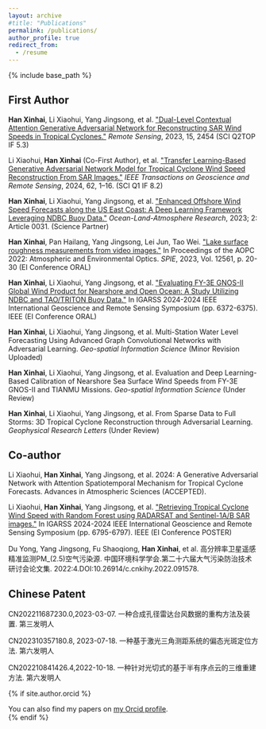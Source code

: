 ```yaml
---
layout: archive
#title: "Publications"
permalink: /publications/
author_profile: true
redirect_from:
  - /resume
---
```


{% include base_path %}

## First Author

**Han Xinhai**, Li Xiaohui, Yang Jingsong, et al. ["Dual-Level Contextual Attention Generative Adversarial Network for Reconstructing SAR Wind Speeds in Tropical Cyclones."](https://www.mdpi.com/2072-4292/15/9/2454) *Remote Sensing*, 2023, 15, 2454 (SCI Q2TOP IF 5.3)

Li Xiaohui, **Han Xinhai** (Co-First Author), et al. ["Transfer Learning-Based Generative Adversarial Network Model for Tropical Cyclone Wind Speed Reconstruction From SAR Images."](https://ieeexplore.ieee.org/abstract/document/10504291) *IEEE Transactions on Geoscience and Remote Sensing*, 2024, 62, 1–16. (SCI Q1 IF 8.2)

**Han Xinhai**, Li Xiaohui, Yang Jingsong, et al. ["Enhanced Offshore Wind Speed Forecasts along the US East Coast: A Deep Learning Framework Leveraging NDBC Buoy Data."](https://spj.science.org/doi/full/10.34133/olar.0031) *Ocean-Land-Atmosphere Research*, 2023; 2: Article 0031. (Science Partner)

**Han Xinhai**, Pan Hailang, Yang Jingsong, Lei Jun, Tao Wei. ["Lake surface roughness measurements from video images."](https://www.spiedigitallibrary.org/conference-proceedings-of-spie/12561/1256104/Lake-surface-roughness-measurements-from-video-images/10.1117/12.2647802.short#_=_) In Proceedings of the AOPC 2022: Atmospheric and Environmental Optics. *SPIE*, 2023, Vol. 12561, p. 20-30 (EI Conference ORAL)

**Han Xinhai**, Li Xiaohui, Yang Jingsong, et al. ["Evaluating FY-3E GNOS-II Global Wind Product for Nearshore and Open Ocean: A Study Utilizing NDBC and TAO/TRITON Buoy Data."](https://ieeexplore.ieee.org/abstract/document/10641681) In IGARSS 2024-2024 IEEE International Geoscience and Remote Sensing Symposium (pp. 6372-6375). IEEE (EI Conference ORAL)

**Han Xinhai**, Li Xiaohui, Yang Jingsong, et al. Multi-Station Water Level Forecasting Using Advanced Graph Convolutional Networks with Adversarial Learning. *Geo-spatial Information Science* (Minor Revision Uploaded)

**Han Xinhai**, Li Xiaohui, Yang Jingsong, et al. Evaluation and Deep Learning-Based Calibration of Nearshore Sea Surface Wind Speeds from FY-3E GNOS-II and TIANMU Missions. *Geo-spatial Information Science* (Under Review)

**Han Xinhai**, Li Xiaohui, Yang Jingsong, et al. From Sparse Data to Full Storms: 3D Tropical Cyclone Reconstruction through Adversarial Learning. *Geophysical Research Letters* (Under Review)

## Co-author

Li Xiaohui, **Han Xinhai**, Yang Jingsong, et al. 2024: A Generative Adversarial Network with Attention Spatiotemporal Mechanism for Tropical Cyclone Forecasts. Advances in Atmospheric Sciences (ACCEPTED).

Li Xiaohui, **Han Xinhai**, Yang Jingsong, et al. ["Retrieving Tropical Cyclone Wind Speed with Random Forest using RADARSAT and Sentinel-1A/B SAR images."](https://ieeexplore.ieee.org/abstract/document/10641454) In IGARSS 2024-2024 IEEE International Geoscience and Remote Sensing Symposium (pp. 6795-6797). IEEE (EI Conference POSTER)

Du Yong, Yang Jingsong, Fu Shaoqiong, **Han Xinhai**, et al. 高分辨率卫星遥感精准监测PM_(2.5)空气污染源. 中国环境科学学会.第二十六届大气污染防治技术研讨会论文集. 2022:4.DOI:10.26914/c.cnkihy.2022.091578.

## Chinese Patent

CN202211687230.0,2023-03-07. 一种合成孔径雷达台风数据的重构方法及装置. 第三发明人

CN202310357180.8, 2023-07-18. 一种基于激光三角测距系统的偏态光斑定位方法. 第六发明人

CN202210841426.4,2022-10-18. 一种针对光切式的基于半有序点云的三维重建方法. 第六发明人

{% if site.author.orcid %}
  <div class="wordwrap">You can also find my papers on <a href="{{site.author.orcid}}">my Orcid profile</a>.</div>
{% endif %}
